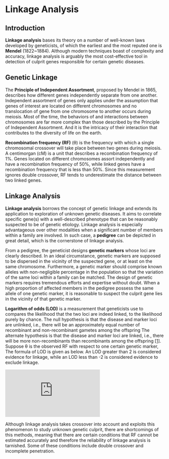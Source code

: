 # Linkage Analysis

## Introduction

**Linkage analysis** bases its theory on a number of well-known laws developed by geneticists, of which the earliest and the most reputed one is **Mendel** (1822~1884). Although modern techniques boast of complexity and accuracy, linkage analysis is arguably the most cost-effective tool in detection of culprit genes responsible for certain genetic diseases.

## Genetic Linkage

The **Principle of Independent Assortment**, proposed by Mendel in 1865, describes how different genes independently separate from one another. Independent assortment of genes only applies under the assumption that genes of interest are located on different chromosomes and no translocation of gene from one chromosome to another occurs during meiosis. Most of the time, the behaviors of and interactions between chromosomes are far more complex than those described by the Principle of Independent Assortment. And it is the intricacy of their interaction that contributes to the diversity of life on the earth.

**Recombination frequency (RF)** (θ) is the frequency with which a single chromosomal crossover will take place between two genes during meiosis. A centimorgan (cM) is a unit that describes a recombination frequency of 1%. Genes located on different chromosomes assort independently and have a recombination frequency of 50%, while linked genes have a recombination frequency that is less than 50%. Since this measurement ignores double crossover, RF tends to underestimate the distance between two linked genes.

## Linkage Analysis

**Linkage analysis** borrows the concept of genetic linkage and extends its application to exploration of unknown genetic diseases. It aims to correlate specific gene(s) with a well-described phenotype that can be reasonably suspected to be of genetic etiology. Linkage analysis is especially advantageous over other modalities when a significant number of members within a family are involved. In such case, a **pedigree** can be depicted in great detail, which is the cornerstone of linkage analysis.

From a pedigree, the geneticist designs **genetic markers** whose loci are clearly described. In an ideal circumstance, genetic markers are supposed to be dispersed in the vicinity of the suspected gene, or at least on the same chromosome. Furthermore, a genetic marker should comprise known alleles with non-negligible percentage in the population so that the variation of the same loci within a family can be matched. The design of genetic markers requires tremendous efforts and expertise without doubt. When a high proportion of affected members in the pedigree possess the same allele of one genetic marker, it is reasonable to suspect the culprit gene lies in the vicinity of that genetic marker.

**Logarithm of odds (LOD)** is a measurement that geneticists use to compares the likelihood that the two loci are indeed linked, to the likelihood purely by chance. The null hypothesis is that the disease and marker loci are unlinked, i.e., there will be an approximately equal number of recombinant and non-recombinant gametes among the offspring The alternate hypothesis is that the disease and marker loci are linked, i.e., there will be more non-recombinants than recombinants among the offspring [[1]](http://hihg.med.miami.edu/code/http/modules/education/Design/Print.asp?CourseNum=3&LessonNum=3). Suppose θ is the observed RF with respect to one certain genetic marker, The formula of LOD is given as below. An LOD greater than 2 is considered evidence for linkage, while an LOD less than -2 is considered evidence to exclude linkage.

![](http://latex.codecogs.com/gif.latex?%5Clog_%7B10%7D%7B%5Cfrac%20%7B%281-%5Ctheta%20%29%5E%5Ctext%7BNR%7D%20%5Ctimes%20%5Ctheta%5E%5Ctext%7BR%7D%7D%7B0.5%5E%5Ctext%7BNR&plus;R%7D%7D%7D)

Although linkage analysis takes crossover into account and exploits this phenomenon to study unknown genetic culprit, there are shortcomings of this methods, meaning that there are certain conditions that RF cannot be estimated accurately and therefore the reliability of linkage analysis is tarnished. Some of these conditions include double crossover and incomplete penetration.
